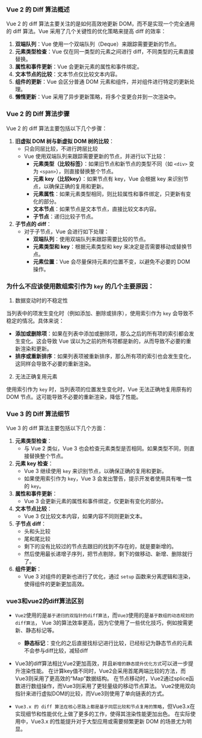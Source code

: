 
### Vue 2 的 Diff 算法概述

Vue 2 的 diff 算法主要关注的是如何高效地更新 DOM，而不是实现一个完全通用的 diff 算法。Vue 采用了几个关键性的优化策略来提高 diff 的效率：

1. **双端队列**：Vue 使用一个双端队列（Deque）来跟踪需要更新的节点。
2. **元素类型检查**：Vue 仅在同一类型的元素之间进行 diff，不同类型的元素直接替换。
3. **属性和事件更新**：Vue 会更新元素的属性和事件绑定。
4. **文本节点的比较**：文本节点仅比较文本内容。
5. **组件的更新**：Vue 会区分普通 DOM 元素和组件，并对组件进行特定的更新处理。
6. **懒惰更新**：Vue 采用了异步更新策略，将多个变更合并到一次渲染中。

### Vue 2 的 Diff 算法步骤

Vue 2 的 diff 算法主要包括以下几个步骤：


1. **旧虚拟 DOM 树与新虚拟 DOM 树的比较**：
	- 只会同层比较，不进行跨层比较
    - Vue 使用双端队列来跟踪需要更新的节点，并进行以下比较：
        - **元素类型（比较标签）**：如果旧节点和新节点的类型不同（如 `<div>` 变为 `<span>`），则直接替换整个节点。
        - **元素 key（比较key）**：如果节点有 key，Vue 会根据 key 来识别节点，以确保正确的复用和更新。
        - **元素属性**：如果元素类型相同，则比较属性和事件绑定，只更新有变化的部分。
        - **文本节点**：如果节点是文本节点，直接比较文本内容。
        - **子节点**：递归比较子节点。
2. **子节点的 diff**：
    - 对于子节点，Vue 会进行如下处理：
        - **双端队列**：使用双端队列来跟踪需要比较的节点。
        - **元素类型和 key**：根据元素类型和 key 来决定是否需要移动或替换节点。
        - **元素位置**：Vue 会尽量保持元素的位置不变，以避免不必要的 DOM 操作。



### 为什么不应该使用数组索引作为 `key` 的几个主要原因：

1. 数据变动时的不稳定性

当列表中的项发生变化时（例如添加、删除或排序），使用索引作为 `key` 会导致不稳定的情况。具体来说：

- **添加或删除项**：如果在列表中添加或删除项，那么之后的所有项的索引都会发生变化。这会导致 Vue 误以为之前的所有项都是新的，从而导致不必要的重新渲染和更新。
- **排序或重新排序**：如果列表项被重新排序，那么所有项的索引也会发生变化，这同样会导致不必要的重新渲染。

2. 无法正确复用元素

使用索引作为 `key` 时，当列表项的位置发生变化时，Vue 无法正确地复用原有的 DOM 节点。这可能导致不必要的重新渲染，降低了性能。



### Vue 3 的 Diff 算法细节

Vue 3 的 diff 算法主要包括以下几个方面：

1. **元素类型检查**：
    - 与 Vue 2 类似，Vue 3 也会检查元素类型是否相同。如果类型不同，则直接替换整个节点。
2. **元素 key 检查**：
    - Vue 3 继续使用 `key` 来识别节点，以确保正确的复用和更新。
    - 如果使用索引作为 `key`，Vue 3 会发出警告，提示开发者使用具有唯一性的 `key`。
3. **属性和事件更新**：
    - Vue 3 会更新元素的属性和事件绑定，仅更新有变化的部分。
4. **文本节点比较**：
    - Vue 3 仅比较文本内容，如果内容不同则更新文本。
5. **子节点 diff**：
	- 头和头比较
	- 尾和尾比较
	- 剩下的没有比较过的节点去跟旧的找到不存在的，就是要新增的。
	- 然后使用最长递增子序列，把节点剔除，剩下的做移动、新增、删除就行了。
7. **组件更新**：
    - Vue 3 对组件的更新也进行了优化，通过 `setup` 函数来分离逻辑和渲染，使得组件的更新更加高效。





### vue3和vue2的diff算法区别

- `Vue2`使用的是`基于递归的双指针的diff算法`，而`Vue3`使用的是`基于数组的动态规划的diff算法`， Vue 3的算法效率更高，因为它使用了一些优化技巧，例如按需更新、静态标记等。
	- **静态标记**：变化的之后直接找标记进行比较，已经标记为静态节点的元素不会参与diff比较，减轻diff

- Vue3的diff算法相比Vue2更加高效，并且`新增的静态提升优化方式`可以进一步提升渲染性能。 在计算key值不同时，Vue2会采用首尾两端比较的方法，而Vue3则采用了更高效的“Map”数据结构。 在节点移动时，Vue2通过splice函数进行数组操作，而Vue3则采用了更轻量级的移动节点算法。 Vue2使用双向指针来进行虚拟DOM的比较，而Vue3则使用了单向链表的方式。

- `Vue3.x 的 diff 算法在核心思路上都是基于同层比较和节点复用的策略`，但Vue3.x在实现细节和性能优化上做了更多的工作，使得其渲染性能更加出色。 在实际使用中，Vue3.x 的性能提升对于大型应用或需要频繁更新 DOM 的场景尤为明显。
